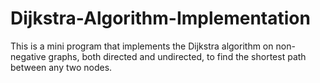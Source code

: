 # Dijkstra-Algorithm-Implementation
This is a mini program that implements the Dijkstra algorithm on non-negative graphs, both directed and undirected, to find the shortest path between any two nodes.
